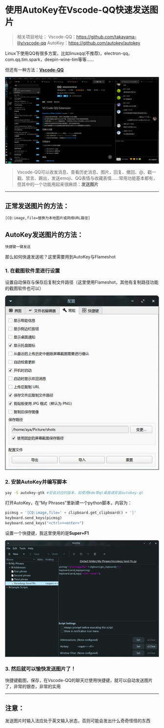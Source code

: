 # 使用AutoKey在Vscode-QQ快速发送图片

>相关项目地址：
>Vscode-QQ：https://github.com/takayama-lily/vscode-qq
>AutoKey：https://github.com/autokey/autokey

Linux下使用QQ有很多方案，比如linuxqq(不推荐)，electron-qq，com.qq.tim.spark，deepin-wine-tim等等……

但还有一种方法：**[Vscode-QQ](https://github.com/takayama-lily/vscode-qq)**

![图 1](/pic/10.1.webp)  

>  Vscode-QQ可以收发消息、查看历史消息、图片，回复、撤回、@、戳一戳、禁言、踢出，发送emoji、QQ表情与收藏表情……常用功能基本都有，但其中的一个功能用起来很麻烦：**发送图片**

****

## 正常发送图片的方法：

```bash
[CQ:image,file=替换为本地图片或网络URL路径]
```

## AutoKey发送图片的方法：

```bash
快捷键一键发送
```

那么如何快速发送呢？这里需要用到AutoKey与Flameshot

### 1. 在截图软件里进行设置

设置自动保存与保存后复制文件路径（这里使用Flameshot，其他有复制路径功能的截图软件也可以）

![图 2](/pic/10.2.webp)  

### 2. 安装AutoKey并编写脚本

```bash
yay -S autokey-gtk #安装对应的版本，如使用kde等qt桌面请安装autokey-qt
```

打开AutoKey，在“My Phrases”里新建一个python脚本，内容为：

```python
picmsg = '[CQ:image,file=' + clipboard.get_clipboard() + ']'
keyboard.send_keys(picmsg)
keyboard.send_keys("<ctrl>+<enter>")
```

设置一个快捷键，我这里使用的是**Super+F1**

![图 3](/pic/10.3.webp)  

### 3. 然后就可以愉快发送图片了！

快捷键截图，保存，在Vscode-QQ的聊天烂使用快捷键，就可以自动发送图片了，非常的银杏，非常的实用

***

## 注意：

发送图片时输入法应处于英文输入状态，否则可能会发出什么奇奇怪怪的东西